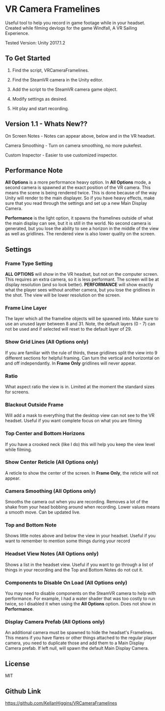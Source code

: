 # VR Camera Framelines
Useful tool to help you record in game footage while in your headset. Created while filming devlogs for the game Windfall, A VR Sailing Experience.

Tested Version: Unity 2017.1.2

## To Get Started

1. Find the script, VRCameraFramelines.

2. Find the SteamVR camera in the Unity editor.

3. Add the script to the SteamVR camera game object.

4. Modify settings as desired.

5. Hit play and start recording.

## Version 1.1 - Whats New??

On Screen Notes - Notes can appear above, below and in the VR headset.

Camera Smoothing - Turn on camera smoothing, no more pukefest.

Custom Inspector - Easier to use customized inspector.

## Performance Note

__All Options__ is a more performance heavy option. In __All Options__ mode, a second camera is spawned at the exact position of the VR camera. This means the scene is being rendered twice. This is done because of the way Unity will render to the main displayer. So if you have heavy effects, make sure that you read through the settings and set up a new Main Display Camera.

__Performance__ is the light option, it spawns the framelines outside of what the main display can see, but it is still in the world. No second camera is generated, but you lose the ability to see a horizon in the middle of the view as well as gridlines. The rendered view is also lower quality on the screen.

## Settings

### Frame Type Setting
**ALL OPTIONS** will show in the VR headset, but not on the computer screen. This requires an extra camera, so it is less performant. The screen will be at display resolution (and so look better).
**PERFORMANCE** will show exactly what the player sees without another camera, but you lose the gridlines in the shot. The view will be lower resolution on the screen.

### Frame Line Layer
The layer which all the frameline objects will be spawned into. Make sure to use an unused layer between 8 and 31. Note, the default layers (0 - 7) can not be used and if selected will reset to the default layer of 29.

### Show Grid Lines (All Options only)
If you are familiar with the rule of thirds, these gridlines split the view into 9 different sections for helpful framing. Can turn the vertical and horizontal on and off independantly. In __Frame Only__ gridlines will never appear.

### Ratio 
What aspect ratio the view is in. Limited at the moment the standard sizes for screens.

### Blackout Outside Frame
Will add a mask to everything that the desktop view can not see to the VR headset. Useful if you want complete focus on what you are filming

### Top Center and Bottom Horizons
If you have a crooked neck (like I do) this will help you keep the view level while filming.

### Show Center Reticle (All Options only)
A reticle to show the center of the screen. In __Frame Only__, the reticle will not appear.

### Camera Smoothing (All Options only)
Smooths the camera out when you are recording. Removes a lot of the shake from your head bobbing around when recording. Lower values means a smooth move. Can be updated live.

### Top and Bottom Note
Shows little notes above and below the view in your headset. Useful if you want to remember to mention some things during your record

### Headset View Notes (All Options only)
Shows a list in the headset view. Useful if you want to go through a list of things in your recording and the Top and Bottom Notes do not cut it.

### Components to Disable On Load (All Options only)
You may need to disable components on the SteamVR camera to help with performance. For example, I had a water shader that was too costly to run twice, so I disabled it when using the __All Options__ option. Does not show in __Performance__.

### Display Camera Prefab (All Options only)
An additional camera must be spawned to hide the headset's Framelines. This means if you have flares or other things attached to the regular player camera, you need to duplicate those and add them to a Main Display Camera prefab. If left null, will spawn the default Main Display Camera.

## License
MIT

## Github Link
https://github.com/KellanHiggins/VRCameraFramelines